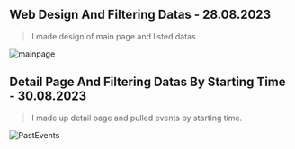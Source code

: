 ## Web Design And Filtering Datas - 28.08.2023

>  I made design of main page and listed datas.

![mainpage](https://github.com/SalimBerk/TechCareer_EventsApp/assets/77536512/9b5b5aa3-7db6-44c4-b282-0f020cccbc25)


## Detail Page And Filtering Datas By Starting Time - 30.08.2023

>  I made up detail page and pulled events by starting time.

![PastEvents](https://github.com/SalimBerk/TechCareer_EventsApp/assets/77536512/1a4a5157-db71-4eae-9652-caa7d0266037)
